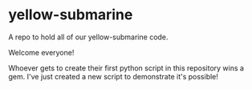 # yellow-submarine
A repo to hold all of our yellow-submarine code.

Welcome everyone!

Whoever gets to create their first python script in this repository wins a gem.
I've just created a new script to demonstrate it's possible!
